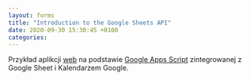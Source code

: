 ```yaml
---
layout: forms
title: "Introduction to the Google Sheets API"
date: 2020-09-30 15:30:45 +0100 
categories:
---
```


Przykład aplikcji [web](https://script.google.com/macros/s/AKfycbzQSZA6yZMqiPz3-Fj7eLaYyNyWDdHhhCtW9l-AGjGHj6V4AA9Z/exec) na podstawie [Google Apps Script](https://developers.google.com/apps-script/) zintegrowanej z Google Sheet i Kalendarzem Google.

